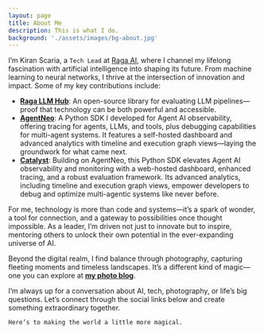 ```yaml
---
layout: page
title: About Me
description: This is what I do.
background: './assets/images/bg-about.jpg'
---
```


I’m Kiran Scaria, a `Tech Lead` at [Raga AI](https://raga.ai), where I channel my lifelong fascination with artificial intelligence into shaping its future. From machine learning to neural networks, I thrive at the intersection of innovation and impact. Some of my key contributions include:

- **[Raga LLM Hub](https://github.com/raga-ai-hub/raga-llm-hub)**: An open-source library for evaluating LLM pipelines—proof that technology can be both powerful and accessible.
- **[AgentNeo](https://github.com/raga-ai-hub/AgentNeo)**: A Python SDK I developed for Agent AI observability, offering tracing for agents, LLMs, and tools, plus debugging capabilities for multi-agent systems. It features a self-hosted dashboard and advanced analytics with timeline and execution graph views—laying the groundwork for what came next.
- **[Catalyst](https://github.com/raga-ai-hub/RagaAI-Catalyst)**: Building on AgentNeo, this Python SDK elevates Agent AI observability and monitoring with a web-hosted dashboard, enhanced tracing, and a robust evaluation framework. Its advanced analytics, including timeline and execution graph views, empower developers to debug and optimize multi-agentic systems like never before.

For me, technology is more than code and systems—it’s a spark of wonder, a tool for connection, and a gateway to possibilities once thought impossible. As a leader, I’m driven not just to innovate but to inspire, mentoring others to unlock their own potential in the ever-expanding universe of AI.

Beyond the digital realm, I find balance through photography, capturing fleeting moments and timeless landscapes. It’s a different kind of magic—one you can explore at **[my photo blog](https://kiransphotographyblog.wordpress.com)**.

I’m always up for a conversation about AI, tech, photography, or life’s big questions. Let’s connect through the social links below and create something extraordinary together.

`Here’s to making the world a little more magical.`